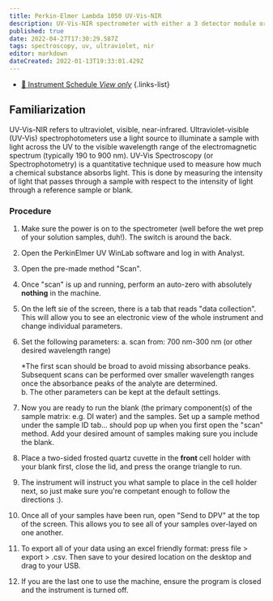 ```yaml
---
title: Perkin-Elmer Lambda 1050 UV-Vis-NIR
description: UV-Vis-NIR spectrometer with either a 3 detector module or universal reflectance accessory.
published: true
date: 2022-04-27T17:30:29.587Z
tags: spectroscopy, uv, ultraviolet, nir
editor: markdown
dateCreated: 2022-01-13T19:33:01.429Z
---
```


- [:calendar: Instrument Schedule *View only*](https://instrumentschedule.com/fom/viewonly?eid=2342&p=o4JEfYIeP7)
{.links-list}



## Familiarization

UV-Vis-NIR refers to ultraviolet, visible, near-infrared. Ultraviolet-visible (UV-Vis) spectrophotometers use a light source to illuminate a sample with light across the UV to the visible wavelength range of the electromagnetic spectrum (typically 190 to 900 nm). UV-Vis Spectroscopy (or Spectrophotometry) is a quantitative technique used to measure how much a chemical substance absorbs light. This is done by measuring the intensity of light that passes through a sample with respect to the intensity of light through a reference sample or blank.

### Procedure

  1. Make sure the power is on to the spectrometer (well before the wet prep of your solution samples, duh!). The switch is around the back. 
  2. Open the PerkinElmer UV WinLab software and log in with Analyst.
  3. Open the pre-made method "Scan".
  4. Once "scan" is up and running, perform an auto-zero with absolutely **nothing** in the machine. 
  5. On the left sie of the screen, there is a tab that reads "data collection". This will allow you to see an electronic view of the whole instrument and change individual parameters. 
  6. Set the following parameters:
  a. scan from: 700 nm-300 nm (or other desired wavelength range)
        
       *The first scan should be broad to avoid missing absorbance peaks. Subsequent scans can be performed over smaller wavelength ranges once the absorbance peaks of the analyte are determined.  
  b. The other parameters can be kept at the default settings. 
  7. Now you are ready to run the blank (the primary component(s) of the sample matrix: e.g. DI water) and the samples. Set up a sample method under the sample ID tab... should pop up when you first open the "scan" method. Add your desired amount of samples making sure you include the blank.
  8. Place a two-sided frosted quartz cuvette in the **front** cell holder with your blank first, close the lid, and press the orange triangle to run. 
  9. The instrument will instruct you what sample to place in the cell holder next, so just make sure you're competant enough to follow the directions :).  
  10. Once all of your samples have been run, open "Send to DPV" at the top of the screen. This allows you to see all of your samples over-layed on one another. 
  11. To export all of your data using an excel friendly format: press file > export > .csv. Then save to your desired location on the desktop and drag to your USB.
  12. If you are the last one to use the machine, ensure the program is closed and the instrument is turned off. 



